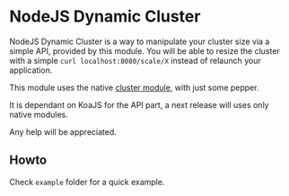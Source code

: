 NodeJS Dynamic Cluster
======================

NodeJS Dynamic Cluster is a way to manipulate your cluster size via a simple API, provided
by this module. You will be able to resize the cluster with a simple `curl localhost:8080/scale/X`
instead of relaunch your application.

This module uses the native [cluster module](https://nodejs.org/api/cluster.html), with just some pepper.

It is dependant on KoaJS for the API part, a next release will uses only native modules. 

Any help will be appreciated.

## Howto

Check `example` folder for a quick example.
